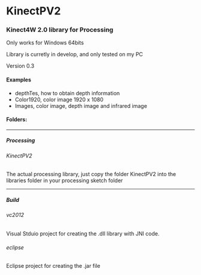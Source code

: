 KinectPV2
==========

### Kinect4W 2.0 library for Processing


Only works for Windows 64bits

Library is curretly in develop, and only tested on my PC

Version 0.3


#### Examples

- depthTes, how to obtain depth information
- Color1920, color image 1920 x 1080
- Images,  color image, depth image and infrared image 

#### Folders:

---

##### Processing

###### KinectPV2

The actual processing library, just copy the folder KinectPV2 into the libraries folder in your processing sketch folder

---

##### Build

###### vc2012

Visual Stduio project for creating the .dll library with JNI code.

###### eclipse

Eclipse project for creating the .jar file 


